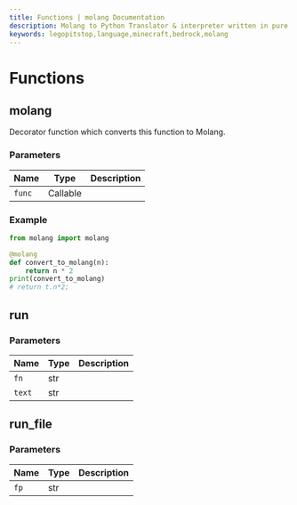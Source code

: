 ```yaml
---
title: Functions | molang Documentation
description: Molang to Python Translator & interpreter written in pure Python.
keywords: legopitstop,language,minecraft,bedrock,molang
---
```


# Functions

## molang

Decorator function which converts this function to Molang.

### Parameters

| Name   | Type     | Description |
| ------ | -------- | ----------- |
| `func` | Callable |             |

### Example

```Python
from molang import molang

@molang
def convert_to_molang(n):
    return n * 2
print(convert_to_molang)
# return t.n*2;
```

## run

### Parameters

| Name   | Type | Description |
| ------ | ---- | ----------- |
| `fn`   | str  |             |
| `text` | str  |             |

## run_file

### Parameters

| Name | Type | Description |
| ---- | ---- | ----------- |
| `fp` | str  |             |
